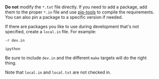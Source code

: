 **Do not** modify the `*.txt` file directly. If you need to add a package, add
them to the proper `*.in` file and use [pip-tools][] to compile the
requirements. You can also pin a package to a specific version if needed.

If there are packages you like to use during development that's not specified,
create a `local.in` file. For example:

```
-r dev.in

ipython
```

Be sure to include `dev.in` and the different `make` targets will do the right
thing.

Note that `local.in` and `local.txt` are not checked in.


[pip-tools]: https://github.com/jazzband/pip-tools
